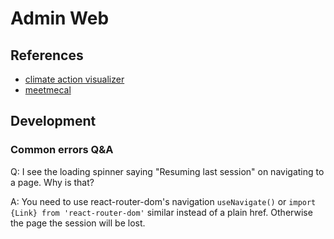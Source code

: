 # Admin Web

## References

- [climate action visualizer](https://github.com/mkraenz/typescript-teatime/blob/main/e117-climate-action-visualizer/src/components/theme.ts)
- [meetmecal](https://github.com/mkraenz/meetmecal/tree/main/app/src/pages/admin)

## Development

### Common errors Q&A

Q: I see the loading spinner saying "Resuming last session" on navigating to a page. Why is that?

A: You need to use react-router-dom's navigation `useNavigate()` or `import {Link} from 'react-router-dom'` similar instead of a plain href. Otherwise the page the session will be lost.
